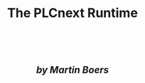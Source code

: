 <div style="text-align:center">
<h1>The PLCnext Runtime</h1>
<br/>
<br/>
<!--<p><img src="img/plcnext-runtime.gif" alt="PLCnext Runtime logo" style="width:300px;height:300px;"></p>-->
<br/>
<h2><i>by Martin Boers</i></h2>
<br/>
</div>
